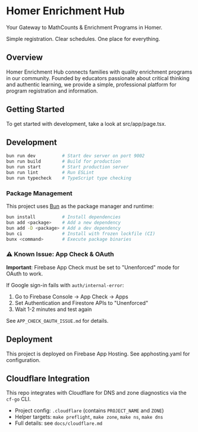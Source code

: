 # Homer Enrichment Hub

Your Gateway to MathCounts & Enrichment Programs in Homer.

Simple registration. Clear schedules. One place for everything.

## Overview

Homer Enrichment Hub connects families with quality enrichment programs in our community. Founded by educators passionate about critical thinking and authentic learning, we provide a simple, professional platform for program registration and information.

## Getting Started

To get started with development, take a look at src/app/page.tsx.

## Development

```bash
bun run dev          # Start dev server on port 9002
bun run build        # Build for production
bun run start        # Start production server
bun run lint         # Run ESLint
bun run typecheck    # TypeScript type checking
```

### Package Management

This project uses [Bun](https://bun.sh) as the package manager and runtime:

```bash
bun install          # Install dependencies
bun add <package>    # Add a new dependency
bun add -D <package> # Add a dev dependency
bun ci               # Install with frozen lockfile (CI)
bunx <command>       # Execute package binaries
```

### ⚠️ Known Issue: App Check & OAuth

**Important**: Firebase App Check must be set to "Unenforced" mode for OAuth to work.

If Google sign-in fails with `auth/internal-error`:

1. Go to Firebase Console → App Check → Apps
2. Set Authentication and Firestore APIs to "Unenforced"
3. Wait 1-2 minutes and test again

See `APP_CHECK_OAUTH_ISSUE.md` for details.

## Deployment

This project is deployed on Firebase App Hosting. See apphosting.yaml for configuration.

## Cloudflare Integration

This repo integrates with Cloudflare for DNS and zone diagnostics via the `cf-go` CLI.

- Project config: `.cloudflare` (contains `PROJECT_NAME` and `ZONE`)
- Helper targets: `make preflight`, `make zone`, `make ns`, `make dns`
- Full details: see `docs/cloudflare.md`
